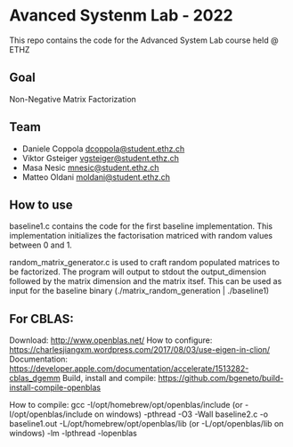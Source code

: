 # Avanced Systenm Lab - 2022

This repo contains the code for the Advanced System Lab course held @ ETHZ

## Goal

Non-Negative Matrix Factorization

## Team

- Daniele Coppola dcoppola@student.ethz.ch
- Viktor Gsteiger	vgsteiger@student.ethz.ch
- Masa Nesic	mnesic@student.ethz.ch
- Matteo Oldani	moldani@student.ethz.ch

## How to use

baseline1.c contains the code for the first baseline implementation. This implementation initializes the factorisation matriced with random values between 0 and 1. 

random_matrix_generator.c is used to craft random populated matrices to be factorized. The program will output to stdout the output_dimension followed by the matrix dimension and the matrix itsef. This can be used as input for the baseline binary (./matrix_random_generation | ./baseline1)

## For CBLAS:

Download: http://www.openblas.net/
How to configure: https://charlesjiangxm.wordpress.com/2017/08/03/use-eigen-in-clion/
Documentation: https://developer.apple.com/documentation/accelerate/1513282-cblas_dgemm
Build, install and compile: https://github.com/bgeneto/build-install-compile-openblas

How to compile:
gcc -I/opt/homebrew/opt/openblas/include (or -I/opt/openblas/include on windows) -pthread -O3 -Wall baseline2.c -o baseline1.out -L/opt/homebrew/opt/openblas/lib (or -L/opt/openblas/lib on windows) -lm -lpthread -lopenblas